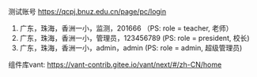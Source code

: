 测试账号
https://qcpj.bnuz.edu.cn/page/pc/login
1. 广东，珠海，香洲一小，监测，201666       （PS: role = teacher, 老师）
2. 广东，珠海，香洲一小，管理员，123456789     (PS: role = president, 校长)
3. 广东，珠海，香洲一小，admin，admin        (PS: role = admin, 超级管理员)

组件库vant: https://vant-contrib.gitee.io/vant/next/#/zh-CN/home
